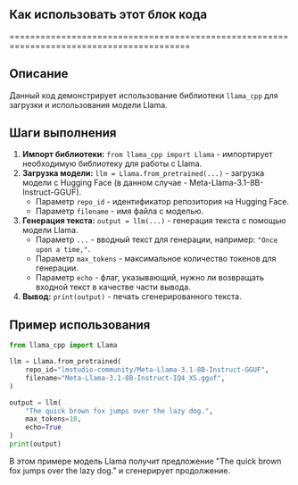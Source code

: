 ## Как использовать этот блок кода
=========================================================================================

Описание
-------------------------
Данный код демонстрирует использование библиотеки `llama_cpp` для загрузки и использования модели Llama. 

Шаги выполнения
-------------------------
1. **Импорт библиотеки:**  `from llama_cpp import Llama` -  импортирует необходимую библиотеку для работы с Llama.
2. **Загрузка модели:**  `llm = Llama.from_pretrained(...)` - загрузка модели с Hugging Face (в данном случае -  Meta-Llama-3.1-8B-Instruct-GGUF).
    - Параметр `repo_id` -  идентификатор репозитория на Hugging Face.
    - Параметр `filename` - имя файла с моделью.
3. **Генерация текста:** `output = llm(...)` -  генерация текста с помощью модели Llama.
    -  Параметр `...` -  вводный текст для генерации, например: `"Once upon a time,"`.
    - Параметр `max_tokens` - максимальное количество токенов для генерации.
    -  Параметр `echo` - флаг, указывающий, нужно ли возвращать входной текст в качестве части вывода.
4. **Вывод:**  `print(output)` -  печать сгенерированного текста.

Пример использования
-------------------------

```python
from llama_cpp import Llama

llm = Llama.from_pretrained(
    repo_id="lmstudio-community/Meta-Llama-3.1-8B-Instruct-GGUF",
    filename="Meta-Llama-3.1-8B-Instruct-IQ4_XS.gguf",
)

output = llm(
    "The quick brown fox jumps over the lazy dog.", 
    max_tokens=10,
    echo=True
)
print(output)
```
В этом примере модель Llama получит предложение "The quick brown fox jumps over the lazy dog." и сгенерирует продолжение.